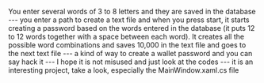 You enter several words of 3 to 8 letters and they are saved in the database --- you enter a path to create a text file and when you press start, it starts creating a password based on the words entered in the database (it puts 12 to 12 words together with a space between each word). It creates all the possible word combinations and saves 10,000 in the text file and goes to the next text file --- a kind of way to create a wallet password and you can say hack it --- I hope it is not misused and just look at the codes --- it is an interesting project, take a look, especially the MainWindow.xaml.cs file
